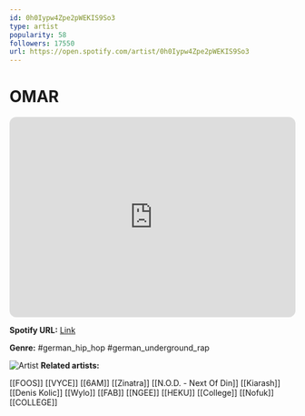 ```yaml
---
id: 0h0Iypw4Zpe2pWEKIS9So3
type: artist
popularity: 58
followers: 17550
url: https://open.spotify.com/artist/0h0Iypw4Zpe2pWEKIS9So3
---
```

# OMAR

<iframe style="border-radius:12px" src="https://open.spotify.com/embed/artist/0h0Iypw4Zpe2pWEKIS9So3" width="100%" height="352" frameBorder="0" allowfullscreen="" allow="autoplay; clipboard-write; encrypted-media; fullscreen; picture-in-picture" loading="lazy"></iframe>

**Spotify URL:** [Link](https://open.spotify.com/artist/0h0Iypw4Zpe2pWEKIS9So3)

**Genre:**  #german_hip_hop #german_underground_rap

![Artist](https://i.scdn.co/image/ab6761610000e5ebee90db32fdd84f2b7963d102)
**Related artists:**

[[FOOS]]
[[VYCE]]
[[6AM]]
[[Zinatra]]
[[N.O.D. - Next Of Din]]
[[Kiarash]]
[[Denis Kolic]]
[[Wylo]]
[[FAB]]
[[NGEE]]
[[HEKU]]
[[College]]
[[Nofuk]]
[[COLLEGE]]
